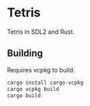 # Tetris

Tetris in SDL2 and Rust.

## Building

Requires vcpkg to build.

```bash
cargo install cargo-vcpkg
cargo vcpkg build
cargo build
```
